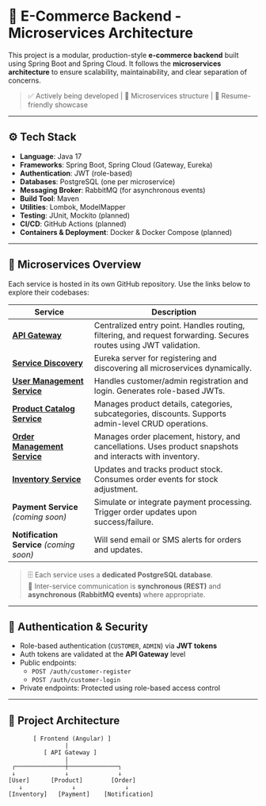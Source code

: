  # 🛒 E-Commerce Backend - Microservices Architecture

This project is a modular, production-style **e-commerce backend** built using Spring Boot and Spring Cloud. It follows the **microservices architecture** to ensure scalability, maintainability, and clear separation of concerns.

> ✅ Actively being developed | 📌 Microservices structure | 💼 Resume-friendly showcase

---

## ⚙️ Tech Stack
- **Language**: Java 17
- **Frameworks**: Spring Boot, Spring Cloud (Gateway, Eureka)
- **Authentication**: JWT (role-based)
- **Databases**: PostgreSQL (one per microservice)
- **Messaging Broker**: RabbitMQ (for asynchronous events)
- **Build Tool**: Maven
- **Utilities**: Lombok, ModelMapper
- **Testing**: JUnit, Mockito (planned)
- **CI/CD**: GitHub Actions (planned)
- **Containers & Deployment**: Docker & Docker Compose (planned)

---

## 🧩 Microservices Overview

Each service is hosted in its own GitHub repository. Use the links below to explore their codebases:

| Service | Description |
|--------|-------------|
| [**API Gateway**](https://github.com/Surya1824/Api-Gateway) | Centralized entry point. Handles routing, filtering, and request forwarding. Secures routes using JWT validation. |
| [**Service Discovery**](https://github.com/Surya1824/Service-Discovery-Hub) | Eureka server for registering and discovering all microservices dynamically. |
| [**User Management Service**](https://github.com/Surya1824/User-Management-Svc) | Handles customer/admin registration and login. Generates role-based JWTs. |
| [**Product Catalog Service**](https://github.com/Surya1824/Product-Catalog-Svc) | Manages product details, categories, subcategories, discounts. Supports admin-level CRUD operations. |
| [**Order Management Service**](https://github.com/Surya1824/Order-Management-Svc) | Manages order placement, history, and cancellations. Uses product snapshots and interacts with inventory. |
| [**Inventory Service**](https://github.com/Surya1824/Inventory-Management-Svc) | Updates and tracks product stock. Consumes order events for stock adjustment. |
| **Payment Service** _(coming soon)_ | Simulate or integrate payment processing. Trigger order updates upon success/failure. |
| **Notification Service** _(coming soon)_ | Will send email or SMS alerts for orders and updates. |

> 🗄️ Each service uses a **dedicated PostgreSQL database**.  
> 🔁 Inter-service communication is **synchronous (REST)** and **asynchronous (RabbitMQ events)** where appropriate.

---

## 🔐 Authentication & Security

- Role-based authentication (`CUSTOMER`, `ADMIN`) via **JWT tokens**
- Auth tokens are validated at the **API Gateway** level
- Public endpoints:  
  - `POST /auth/customer-register`  
  - `POST /auth/customer-login`  
- Private endpoints: Protected using role-based access control

---

## 🧱 Project Architecture

```text
       [ Frontend (Angular) ]
                |
          [ API Gateway ]
                |
 ┌──────────────┼──────────────┐
 ↓              ↓              ↓
[User]      [Product]        [Order]
   ↓              ↓              ↓
[Inventory]   [Payment]    [Notification]
